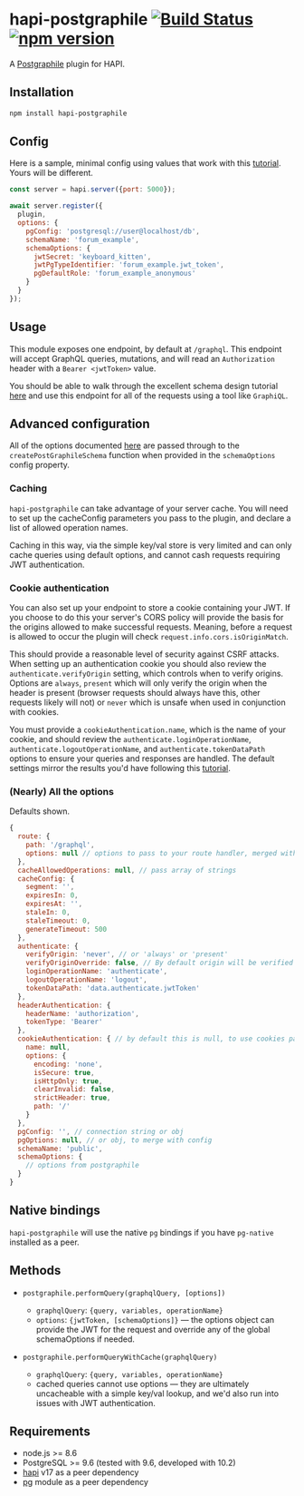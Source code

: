 # hapi-postgraphile [![Build Status](https://travis-ci.org/mshick/hapi-postgraphile.svg?branch=master)](https://travis-ci.org/mshick/hapi-postgraphile) [![npm version](https://badge.fury.io/js/hapi-postgraphile.svg)](https://badge.fury.io/js/hapi-postgraphile)
A [Postgraphile](https://www.graphile.org/postgraphile/) plugin for HAPI.

## Installation

```bash
npm install hapi-postgraphile
```

## Config

Here is a sample, minimal config using values that work with this [tutorial](https://www.graphile.org/postgraphile/postgresql-schema-design/). Yours will be different.

```javascript
const server = hapi.server({port: 5000});

await server.register({
  plugin,
  options: {
    pgConfig: 'postgresql://user@localhost/db',
    schemaName: 'forum_example',
    schemaOptions: {
      jwtSecret: 'keyboard_kitten',
      jwtPgTypeIdentifier: 'forum_example.jwt_token',
      pgDefaultRole: 'forum_example_anonymous'
    }
  }
});
```

## Usage

This module exposes one endpoint, by default at `/graphql`. This endpoint will accept GraphQL queries, mutations, and will read an `Authorization` header with a `Bearer <jwtToken>` value.

You should be able to walk through the excellent schema design tutorial [here](https://www.graphile.org/postgraphile/postgresql-schema-design/) and use this endpoint for all of the requests using a tool like `GraphiQL`.

## Advanced configuration

All of the options documented [here](https://www.graphile.org/postgraphile/usage-schema/) are passed through to the `createPostGraphileSchema` function when provided in the `schemaOptions` config property.

### Caching

`hapi-postgraphile` can take advantage of your server cache. You will need to set up the cacheConfig parameters you pass to the plugin, and declare a list of allowed operation names. 

Caching in this way, via the simple key/val store is very limited and can only cache queries using default options, and cannot cash requests requiring JWT authentication.

### Cookie authentication 

You can also set up your endpoint to store a cookie containing your JWT. If you choose to do this your server's CORS policy will provide the basis for the origins allowed to make successful requests. Meaning, before a request is allowed to occur the plugin will check `request.info.cors.isOriginMatch`.

This should provide a reasonable level of security against CSRF attacks. When setting up an authentication cookie you should also review the `authenticate.verifyOrigin` setting, which controls when to verify origins. Options are `always`, `present` which will only verify the origin when the header is present (browser requests should always have this, other requests likely will not) or `never` which is unsafe when used in conjunction with cookies.

You must provide a `cookieAuthentication.name`, which is the name of your cookie, and should review the `authenticate.loginOperationName`, `authenticate.logoutOperationName`, and `authenticate.tokenDataPath` options to ensure your queries and responses are handled. The default settings mirror the results you'd have following this [tutorial](https://www.graphile.org/postgraphile/postgresql-schema-design/).

### (Nearly) All the options

Defaults shown.

```javascript
{
  route: {
    path: '/graphql',
    options: null // options to pass to your route handler, merged with (and some overwritten by) the plugin's route options
  },
  cacheAllowedOperations: null, // pass array of strings
  cacheConfig: {
    segment: '',
    expiresIn: 0,
    expiresAt: '',
    staleIn: 0,
    staleTimeout: 0,
    generateTimeout: 500
  },
  authenticate: {
    verifyOrigin: 'never', // or 'always' or 'present'
    verifyOriginOverride: false, // By default origin will be verified if using cookie auth. This let's you keep it as 'never'.
    loginOperationName: 'authenticate',
    logoutOperationName: 'logout', 
    tokenDataPath: 'data.authenticate.jwtToken'
  },
  headerAuthentication: {
    headerName: 'authorization',
    tokenType: 'Bearer'
  },
  cookieAuthentication: { // by default this is null, to use cookies pass a name and any hapi cookie options — default options shown
    name: null,
    options: {
      encoding: 'none',
      isSecure: true,
      isHttpOnly: true,
      clearInvalid: false,
      strictHeader: true,
      path: '/'
    }    
  },
  pgConfig: '', // connection string or obj
  pgOptions: null, // or obj, to merge with config
  schemaName: 'public',
  schemaOptions: {
    // options from postgraphile
  }
}
```

## Native bindings

`hapi-postgraphile` will use the native `pg` bindings if you have `pg-native` installed as a peer.

## Methods

-   `postgraphile.performQuery(graphqlQuery, [options])`

    *   `graphqlQuery`: `{query, variables, operationName}`
    *   `options`: `{jwtToken, [schemaOptions]}` — the options object can provide the JWT for the request and override any of the global schemaOptions if needed.
    
-   `postgraphile.performQueryWithCache(graphqlQuery)`

    *   `graphqlQuery`: `{query, variables, operationName}`
    *   cached queries cannot use options — they are ultimately uncacheable with a simple key/val lookup, and we'd also run into issues with JWT authentication.

## Requirements

*   node.js >= 8.6
*   PostgreSQL >= 9.6 (tested with 9.6, developed with 10.2)
*   [hapi](https://github.com/hapijs/hapi) v17 as a peer dependency
*   [pg](https://github.com/brianc/node-postgres) module as a peer dependency
